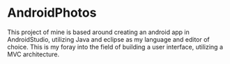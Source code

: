 # AndroidPhotos

This project of mine is based around creating an android app in AndroidStudio, utilizing Java and eclipse as my language and editor of choice.
This is my foray into the field of building a user interface, utilizing a MVC architecture.
